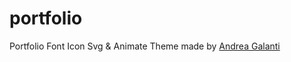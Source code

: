 # portfolio
Portfolio
Font Icon Svg & Animate
Theme made by [Andrea Galanti](http://www.andreagalanti.it/flatfy.php)